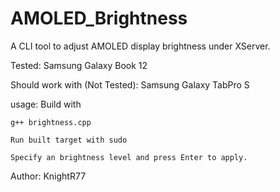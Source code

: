 # AMOLED_Brightness
A CLI tool to adjust AMOLED display brightness under XServer.

Tested: Samsung Galaxy Book 12

Should work with (Not Tested): Samsung Galaxy TabPro S

usage: Build with 
	
	g++ brightness.cpp

	Run built target with sudo
	
	Specify an brightness level and press Enter to apply.

Author: KnightR77
